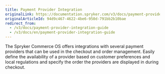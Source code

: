 ```yaml
---
title: Payment Provider Integration
originalLink: https://documentation.spryker.com/v3/docs/payment-provider-integration-guide
originalArticleId: 94d9c467-4622-4be6-950d-791bb2b10bae
redirect_from:
  - /v3/docs/payment-provider-integration-guide
  - /v3/docs/en/payment-provider-integration-guide
---
```


The Spryker Commerce OS offers integrations with several payment providers that can be used in the checkout and order management. Easily define the availability of a provider based on customer preferences and local regulations and specify the order the providers are displayed in during checkout.

